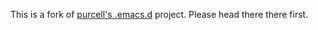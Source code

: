 This is a fork of [purcell's .emacs.d](https://github.com/purcell/emacs.d) project.  Please head there there first.
